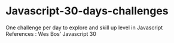 # Javascript-30-days-challenges
One challenge per day to explore and skill up  level in Javascript  
References : Wes Bos’ Javascript 30
